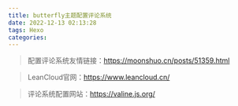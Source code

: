 ```yaml
---
title: butterfly主题配置评论系统
date: 2022-12-13 02:13:28
tags: Hexo
categories:
---
```


> 配置评论系统友情链接：https://moonshuo.cn/posts/51359.html

> LeanCloud官网：https://www.leancloud.cn/

> 评论系统配置网站：https://valine.js.org/
